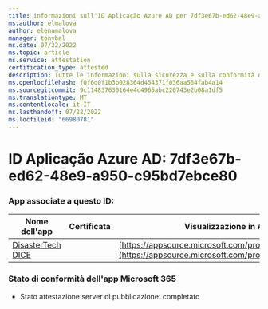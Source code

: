 ```yaml
---
title: informazioni sull'ID Aplicação Azure AD per 7df3e67b-ed62-48e9-a950-c95bd7ebce80
ms.author: elmalova
author: elenamalova
manager: tonybal
ms.date: 07/22/2022
ms.topic: article
ms.service: attestation
certification_type: attested
description: Tutte le informazioni sulla sicurezza e sulla conformità disponibili per 7df3e67b-ed62-48e9-a950-c95bd7ebce80.
ms.openlocfilehash: f0f6d0f1b3b028364d454371f036aa564fab4a14
ms.sourcegitcommit: 9c114837630164e4c4965abc220743e2b08a1df5
ms.translationtype: MT
ms.contentlocale: it-IT
ms.lasthandoff: 07/22/2022
ms.locfileid: "66980781"
---
```

# <a name="azure-app-id-7df3e67b-ed62-48e9-a950-c95bd7ebce80"></a>ID Aplicação Azure AD: 7df3e67b-ed62-48e9-a950-c95bd7ebce80


### <a name="apps-associated-with-this-id"></a>App associate a questo ID:
| **Nome dell'app** | **Certificata** | **Visualizzazione in AppSource** |
|--------------|---------------|-----------------------|
| [DisasterTech DICE](../forward/WA200001909.md) |  | [https://appsource.microsoft.com/product/office/WA200001909](https://appsource.microsoft.com/product/office/WA200001909) |

### <a name="microsoft-365-app-compliance-status"></a>Stato di conformità dell'app Microsoft 365
- Stato attestazione server di pubblicazione: completato
